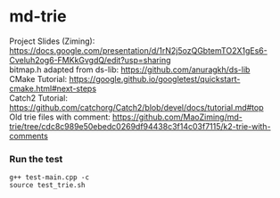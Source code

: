 # md-trie
Project Slides (Ziming): https://docs.google.com/presentation/d/1rN2j5ozQGbtemTO2X1gEs6-Cveluh2og6-FMKkGvgdQ/edit?usp=sharing  
bitmap.h adapted from ds-lib: https://github.com/anuragkh/ds-lib  
CMake Tutorial: https://google.github.io/googletest/quickstart-cmake.html#next-steps  
Catch2 Tutorial: https://github.com/catchorg/Catch2/blob/devel/docs/tutorial.md#top  
Old trie files with comment: https://github.com/MaoZiming/md-trie/tree/cdc8c989e50ebedc0269df94438c3f14c03f7115/k2-trie-with-comments

### Run the test
```
g++ test-main.cpp -c
source test_trie.sh
```